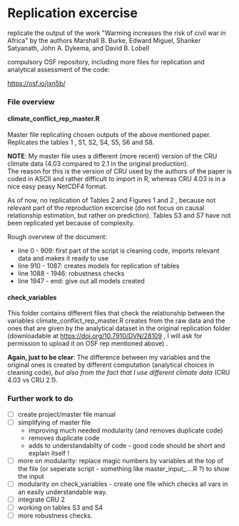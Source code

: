 # Replication excercise

replicate the output of the work "Warming increases the risk of civil war in Africa" by the authors Marshall B. Burke, Edward Miguel, Shanker Satyanath, John A. Dykema, and David B. Lobell

compulsory OSF repository, including more files for replication and analytical assessment of the code:

https://osf.io/jxn5b/


### File overview

#### climate_conflict_rep_master.R

Master file replicating chosen outputs of the above mentioned paper. Replicates the tables 1 , S1, S2, S4, S5, S6 and S8.

**NOTE**: My master file uses a different (more recent) version of the CRU climate data (4.03 compared to 2.1 in the original production).</br>
The reason for this is the version of CRU used by the authors of the paper is coded in ASCII and rather difficult to import in R, whereas CRU 4.03 is in a nice easy peasy NetCDF4 format.

As of now, no replication of Tables 2 and Figures 1 and 2 , because not relevant part of the reproduction excercise (do not focus on causal relationship estimation, but rather on prediction).
Tables S3 and S7 have not been replicated yet because of complexity.

Rough overview of the document: 
- line 0 - 909: 	first part of the script is cleaning code, imports relevant data and makes it ready to use 
- line 910 - 1087: 	creates models for replication of tables
- line 1088 - 1946: robustness checks
- line 1947 - end:	give out all models created

#### check_variables

This folder contains different files that check the relationship between the variables climate_conflict_rep_master.R creates from the raw data and the ones that are given by the analytical
dataset in the original replication folder (downloadable at https://doi.org/10.7910/DVN/28109 , I will ask for permission to upload it on OSF rep mentioned above)  . 

**Again, just to be clear**: The difference between my variables and the original ones is created by different computation (analytical choices in cleaning code),
*but also from the fact that I use different climate data* (CRU 4.03 vs CRU 2.1). 

### Further work to do 

- [ ] create project/master file manual
- [ ] simplifying of master file 
  - improving much needed modularity (and removes duplicate code)
  - removes duplicate code
  - adds to understandabilty of code - good code should be short and explain itself !
- [ ] more on modularity: replace magic numbers by variables at the top of the file (or seperate script - something like master_input_....R ?) to show the input
- [ ] modularity on check_variables - create one file which checks all vars in an easily understandable way.
- [ ] integrate CRU 2
- [ ] working on tables S3 and S4
- [ ] more robustness checks.
